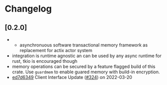 # Changelog

## \[0.2.0]

- - asynchronuous software transactional memory framework as replacement for actix actor system
- integration is runtime agnostic an can be used by any async runtime for rust, tkio is encouraged though
- memory operations can be secured by a feature flagged build of this crate. Use `guardmem` to enable guared memory with build-in encryption.
- [ed7d6349](https://www.github.com/iotaledger/stronghold.rs/commit/ed7d6349af9e94da14eccfb5ca6d2495fc83f500) Client Interface Update ([#324](https://www.github.com/iotaledger/stronghold.rs/pull/324)) on 2022-03-20

